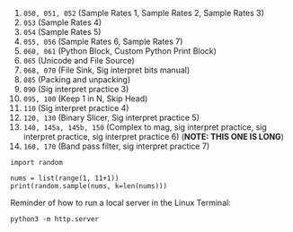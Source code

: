 1. `050, 051, 052` (Sample Rates 1, Sample Rates 2, Sample Rates 3)
2. `053` (Sample Rates 4)
3. `054` (Sample Rates 5)
4. `055, 056` (Sample Rates 6, Sample Rates 7)
5. `060, 061` (Python Block, Custom Python Print Block)
6. `065` (Unicode and File Source)
7. `068, 070` (File Sink, Sig interpret bits manual)
8. `085` (Packing and unpacking)
9. `090` (Sig interpret practice 3)
10. `095, 100` (Keep 1 in N, Skip Head)
11. `110` (Sig interpret practice 4)
12. `120, 130` (Binary Slicer, Sig interpret practice 5)
13. `140, 145a, 145b, 150` (Complex to mag, sig interpret practice, sig interpret practice, sig interpret practice 6) (**NOTE: THIS ONE IS LONG**)
14. `160, 170` (Band pass filter, sig interpret practice 7)


```python3
import random

nums = list(range(1, 11+1))
print(random.sample(nums, k=len(nums)))
```

Reminder of how to run a local server in the Linux Terminal:

```
python3 -m http.server
```
